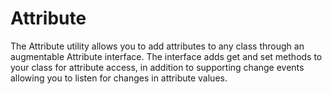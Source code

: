 Attribute
=========

The Attribute utility allows you to add attributes to any class 
through an augmentable Attribute interface. The interface adds 
get and set methods to your class for attribute access, in 
addition to supporting change events allowing you to listen 
for changes in attribute values.